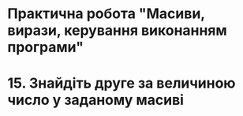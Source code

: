 # Практична робота "Масиви, вирази, керування виконанням програми"

# 15. Знайдіть друге за величиною число у заданому масиві
